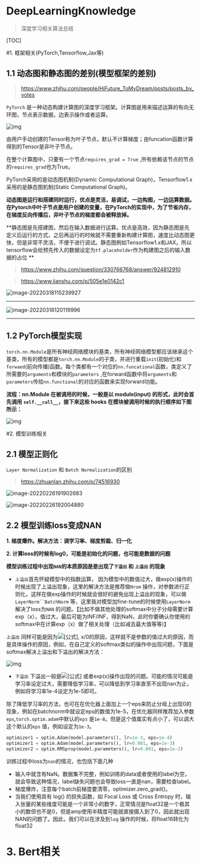 # DeepLearningKnowledge

> 深度学习相关算法总结

[TOC]



#1. 框架相关(PyTorch,Tensorflow,Jax等)

## 1.1 动态图和静态图的差别(模型框架的差别)

> https://www.zhihu.com/people/HiFuture_ToMyDream/posts/posts_by_votes

`PyTorch` 是一种动态构建计算图的深度学习框架。计算图是用来描述运算的有向无环图，节点表示数据，边表示操作或者运算。

![img](https://gitee.com/wanghui88888888/picture/raw/master/img/v2-b8609ea5925eb6c32e0279d90516ee9a_720w.jpg)

由用户手动创建的Tensor称为叶子节点，默认不计算梯度；由funcation函数计算得到的Tensor是非叶子节点。

在整个计算图中，只要有一个节点`requires_grad = True` ,所有依赖该节点的节点的`requires_grad`也为True。

PyTorch采用的是动态图机制(Dynamic Computational Graph)，Tensorflow1.x采用的是静态图机制(Static Computational Graph)。

**动态图是运行和搭建同时运行，优点是灵活，易调试，一边构图，一边运算数据。在Pytorch中叶子节点是用户创建的变量，在PyTorch的实现中，为了节省内存，在梯度反向传播后，非叶子节点的梯度都会被释放掉。**

**静态图是先搭建图，然后在输入数据进行运算。优点是高效，因为静态图是先定义后运行的方式，之后再运行的时候就不需要重新构建计算图，速度比动态图更快，但是非常不灵活，不便于进行调试。静态图例如Tensorflow1.x和JAX。所以tensorflow会给预先传入的数据设定为`tf.placeholder`作为构建图之后的输入数据的占位 **

> https://www.zhihu.com/question/330766768/answer/924812910

> https://www.jianshu.com/p/505e1e0142c1

![image-20220318115239927](https://gitee.com/wanghui88888888/picture/raw/master/img/image-20220318115239927.png)

---

![image-20220318120119996](https://gitee.com/wanghui88888888/picture/raw/master/img/image-20220318120119996.png)

---

 ## 1.2 PyTorch模型实现

`torch.nn.Module`是所有神经网络模块的基类，所有神经网络模型都应该继承这个基类，所有的模型都是`torch.nn.Module`的子类，并进行重载`init`(初始化)和`forwaed`(前向传播)函数。每个类都有一个对应的`nn.funcational`函数，类定义了所需要的`arguments`和模块的`parameters` ,在forward函数中将`arguments`和`parameters`传给`nn.functional`的对应的函数来实现forward功能。

**流程：nn.Module 在被调用的时候，一般是以 module(input) 的形式，此时会首先调用** **`self.__call__`，接下来这些 hooks 在模块被调用时候的执行顺序如下图所示：**

![img](https://gitee.com/wanghui88888888/picture/raw/master/img/v2-bb042caa6b90b4b593ba849a25cfa70a_720w.jpg)



#2. 模型训练相关

## 2.1 模型正则化

`Layer Normalization` 和 `Batch Normalization`的区别

> https://zhuanlan.zhihu.com/p/74516930

![image-20220226191902683](https://gitee.com/wanghui88888888/picture/raw/master/img/image-20220226191902683.png)

![image-20220226192004880](https://gitee.com/wanghui88888888/picture/raw/master/img/image-20220226192004880.png)



## 2.2 模型训练loss变成NAN

**1. 梯度爆炸。解决方法：调学习率、梯度剪裁、归一化**

**2. 计算loss的时候有log0，可能是初始化的问题，也可能是数据的问题**

**模型训练过程中出现`NAN`的本质原因是是出现了`下溢出` 和 `上溢出` 的现象**

- `上溢出`首先怀疑模型中的指数运算， 因为模型中的数值过大，做exp(x)操作的时候出现了上溢出现象，这里的解决方法是推荐做`Nrom` 操作，对参数进行正则化，这样在做exp操作的时候就会很好的避免出现上溢出的现象，可以做`LayerNorm``BatchNorm` 等，这里我对模型加fine-tune的时候使用`LayerNorm` 解决了loss为`NAN` 的问题。【比如不做其他处理的softmax中分子分母需要计算exp（x），值过大，最后可能为INF/INF，得到NaN，此时你要确认你使用的softmax中在计算exp（x）做了相关处理（比如减去最大值等等)】

`上溢出` 同样可能是因为![[公式]](https://www.zhihu.com/equation?tex=++), x/0的原因，这样就不是参数的值过大的原因，而是具体操作的原因，例如，在自己定义的softmax类似的操作中出现问题，下面是softmax解决上溢出和下溢出的解决方法：

![img](https://gitee.com/wanghui88888888/picture/raw/master/img/v2-b31c6a82a3d2246c2c3b7e4fabfb53c4_720w.jpg)

- `下溢出` 下溢出一般是![[公式]](https://www.zhihu.com/equation?tex=\log(0)) 或者exp(x)操作出现的问题。可能的情况可能是学习率设定过大，需要降低学习率，可以降低到学习率直至不出现nan为止，例如将学习率1e-4设定为1e-5即可。

除了降低学习率的方法，也可在在优化器上面加上一个eps来防止分母上出现0的现象，例如在batchnorm中就设定eps的数值为1e-5，在优化器同样推荐加入参数`eps`,`torch.optim.adam`中默认的`eps` 是`1e-8`。但是这个值属实有点小了，可以调大这个默认的`eps` 值，例如设定为`1e-3`。

```python
optimizer1 = optim.Adam(model.parameters(), lr=1e-3, eps=1e-4)
optimizer1 = optim.Adam(model.parameters(), lr=0.001, eps=1e-3)
optimizer2 = optim.RMSprop(model.parameters(), lr=0.001, eps=1e-2)
```

训练过程中loss为`nan`的情况，也包括下面几种

- 输入中就含有NaN。数据集不完整，例如训练的data或者使用的label为空，就会导致这种情况，label缺失问题也会导致loss一直是nan，需要检查label。
- 梯度爆炸，注意每个batch前梯度要清零，optimizer.zero_grad()。
- 当我们使用具有 log() 的损失函数，如 Focal Loss 或 Cross Entropy 时，输入张量的某些维度可能是一个非常小的数字，正常情况是float32是一个极其小的数但也不是0，但是amp使用半精度可能就直接摄入到了0，因此就出现NAN的问题了。因此，我们可以在涉及到`log` 操作的时候，将float16转化为float32




# 3. Bert相关









